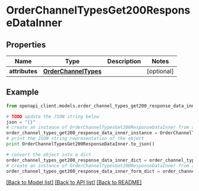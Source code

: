 # OrderChannelTypesGet200ResponseDataInner


## Properties
Name | Type | Description | Notes
------------ | ------------- | ------------- | -------------
**attributes** | [**OrderChannelTypes**](OrderChannelTypes.md) |  | [optional] 

## Example

```python
from openapi_client.models.order_channel_types_get200_response_data_inner import OrderChannelTypesGet200ResponseDataInner

# TODO update the JSON string below
json = "{}"
# create an instance of OrderChannelTypesGet200ResponseDataInner from a JSON string
order_channel_types_get200_response_data_inner_instance = OrderChannelTypesGet200ResponseDataInner.from_json(json)
# print the JSON string representation of the object
print OrderChannelTypesGet200ResponseDataInner.to_json()

# convert the object into a dict
order_channel_types_get200_response_data_inner_dict = order_channel_types_get200_response_data_inner_instance.to_dict()
# create an instance of OrderChannelTypesGet200ResponseDataInner from a dict
order_channel_types_get200_response_data_inner_form_dict = order_channel_types_get200_response_data_inner.from_dict(order_channel_types_get200_response_data_inner_dict)
```
[[Back to Model list]](../README.md#documentation-for-models) [[Back to API list]](../README.md#documentation-for-api-endpoints) [[Back to README]](../README.md)


